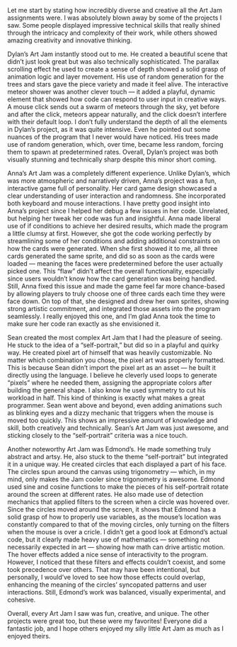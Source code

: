 Let me start by stating how incredibly diverse and creative all the Art Jam assignments were. I was absolutely blown away by some of the projects I saw. Some people displayed impressive technical skills that really shined through the intricacy and complexity of their work, while others showed amazing creativity and innovative thinking.

Dylan’s Art Jam instantly stood out to me. He created a beautiful scene that didn’t just look great but was also technically sophisticated. The parallax scrolling effect he used to create a sense of depth showed a solid grasp of animation logic and layer movement. His use of random generation for the trees and stars gave the piece variety and made it feel alive. The interactive meteor shower was another clever touch — it added a playful, dynamic element that showed how code can respond to user input in creative ways. A mouse click sends out a swarm of meteors through the sky, yet before and after the click, meteors appear naturally, and the click doesn’t interfere with their default loop. I don’t fully understand the depth of all the elements in Dylan’s project, as it was quite intensive. Even he pointed out some nuances of the program that I never would have noticed. His trees made use of random generation, which, over time, became less random, forcing them to spawn at predetermined rates. Overall, Dylan’s project was both visually stunning and technically sharp despite this minor short coming.

Anna’s Art Jam was a completely different experience. Unlike Dylan’s, which was more atmospheric and narratively driven, Anna’s project was a fun, interactive game full of personality. Her card game design showcased a clear understanding of user interaction and randomness. She incorporated both keyboard and mouse interactions. I have pretty good insight into Anna’s project since I helped her debug a few issues in her code. Unrelated, but helping her tweak her code was fun and insightful. Anna made liberal use of if conditions to achieve her desired results, which made the program a little clumsy at first. However, she got the code working perfectly by streamlining some of her conditions and adding additional constraints on how the cards were generated. When she first showed it to me, all three cards generated the same sprite, and did so as soon as the cards were loaded — meaning the faces were predetermined before the user actually picked one. This “flaw” didn’t affect the overall functionality, especially since users wouldn’t know how the card generation was being handled. Still, Anna fixed this issue and made the game feel far more chance-based by allowing players to truly choose one of three cards each time they were face down. On top of that, she designed and drew her own sprites, showing strong artistic commitment, and integrated those assets into the program seamlessly. I really enjoyed this one, and I’m glad Anna took the time to make sure her code ran exactly as she envisioned it.

Sean created the most complex Art Jam that I had the pleasure of seeing. He stuck to the idea of a “self-portrait,” but did so in a playful and quirky way. He created pixel art of himself that was heavily customizable. No matter which combination you chose, the pixel art was properly formatted. This is because Sean didn’t import the pixel art as an asset — he built it directly using the language. I believe he cleverly used loops to generate “pixels” where he needed them, assigning the appropriate colors after building the general shape. I also know he used symmetry to cut his workload in half. This kind of thinking is exactly what makes a great programmer. Sean went above and beyond, even adding animations such as blinking eyes and a dizzy mechanic that triggers when the mouse is moved too quickly. This shows an impressive amount of knowledge and skill, both creatively and technically. Sean’s Art Jam was just awesome, and sticking closely to the “self-portrait” criteria was a nice touch.

Another noteworthy Art Jam was Edmond’s. He made something truly abstract and artsy. He, also stuck to the theme “self-portrait” but integrated it in a unique way. He created circles that each displayed a part of his face. The circles spun around the canvas using trigonometry — which, in my mind, only makes the Jam cooler since trigonometry is awesome. Edmond used sine and cosine functions to make the pieces of his self-portrait rotate around the screen at different rates. He also made use of detection mechanics that applied filters to the screen when a circle was hovered over. Since the circles moved around the screen, it shows that Edmond has a solid grasp of how to properly use variables, as the mouse’s location was constantly compared to that of the moving circles, only turning on the filters when the mouse is over a cricle. I didn’t get a good look at Edmond’s actual code, but it clearly made heavy use of mathematics — something not necessarily expected in art — showing how math can drive artistic motion. The hover effects added a nice sense of interactivity to the program. However, I noticed that these filters and effects couldn’t coexist, and some took precedence over others. That may have been intentional, but personally, I would’ve loved to see how those effects could overlap, enhancing the meaning of the circles’ syncopated patterns and user interactions. Still, Edmond’s work was balanced, visually experimental, and cohesive.

Overall, every Art Jam I saw was fun, creative, and unique. The other projects were great too, but these were my favorites! Everyone did a fantastic job, and I hope others enjoyed my silly little Art Jam as much as I enjoyed theirs.

